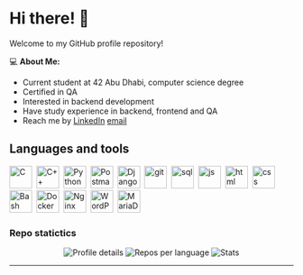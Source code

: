 # Hi there! 👋

Welcome to my GitHub profile repository!

💻 **About Me:**  
- Current student at 42 Abu Dhabi, computer science degree
- Certified in QA
- Interested in backend development
- Have study experience in backend, frontend and QA
- Reach me by [LinkedIn](https://www.linkedin.com/in/valeria-lomakina-264b4612a/) [email](mailto:lomakina.valerie@gmail.com)

## Languages and tools

<img src="https://cdn.jsdelivr.net/gh/devicons/devicon/icons/c/c-original.svg" title="C" width="40" height="40"/>&nbsp;
<img src="https://cdn.jsdelivr.net/gh/devicons/devicon/icons/cplusplus/cplusplus-original.svg" title="C++" width="40" height="40"/>&nbsp;
<img src="https://cdn.jsdelivr.net/gh/devicons/devicon/icons/python/python-original.svg" title="Python" width="40" height="40"/>&nbsp;
<img src="https://cdn.jsdelivr.net/gh/devicons/devicon/icons/postman/postman-original.svg" title="Postman" width="40" height="40"/>&nbsp;
<img src="https://cdn.jsdelivr.net/gh/devicons/devicon/icons/django/django-plain.svg" title="Django" width="40" height="40"/>&nbsp;
<img src="https://cdn.jsdelivr.net/gh/devicons/devicon/icons/git/git-plain.svg" title="git" width="40" height="40"/>&nbsp;
<img src="https://cdn.jsdelivr.net/gh/devicons/devicon/icons/postgresql/postgresql-original.svg" title="sql" width="40" height="40"/>&nbsp;
<img src="https://cdn.jsdelivr.net/gh/devicons/devicon/icons/javascript/javascript-original.svg" title="js" width="40" height="40"/>&nbsp;
<img src="https://cdn.jsdelivr.net/gh/devicons/devicon/icons/html5/html5-original.svg" title="html" width="40" height="40"/>&nbsp;
<img src="https://cdn.jsdelivr.net/gh/devicons/devicon/icons/css3/css3-original.svg" title="css" width="40" height="40"/>&nbsp;
<img src="https://cdn.jsdelivr.net/gh/devicons/devicon/icons/bash/bash-original.svg" title="Bash" width="40" height="40"/>&nbsp;
<img src="https://cdn.jsdelivr.net/gh/devicons/devicon/icons/docker/docker-original.svg" title="Docker" width="40" height="40"/>&nbsp;
<img src="https://cdn.jsdelivr.net/gh/devicons/devicon/icons/nginx/nginx-original.svg" title="Nginx" width="40" height="40"/>&nbsp;
<img src="https://cdn.jsdelivr.net/gh/devicons/devicon/icons/wordpress/wordpress-original.svg" title="WordPress" width="40" height="40"/>&nbsp;
<img src="https://cdn.jsdelivr.net/gh/devicons/devicon/icons/mariadb/mariadb-original.svg" title="MariaDB" width="40" height="40"/>&nbsp;



### Repo statictics
<div id="stat" align="center">
    <img src="https://github-profile-summary-cards.vercel.app/api/cards/profile-details?username=vlrlmn&theme=aura_dark" alt="Profile details"/>
    <img src="https://github-profile-summary-cards.vercel.app/api/cards/repos-per-language?username=vlrlmn&theme=aura_dark" alt="Repos per language"/>
    <img src="https://github-profile-summary-cards.vercel.app/api/cards/stats?username=vlrlmn&theme=aura_dark" alt="Stats"/>
</div>


---

